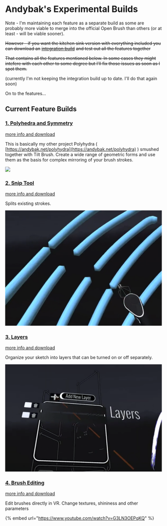 # Andybak's Experimental Builds

Note - I'm maintaining each feature as a separate build as some are probably more viable to merge into the official Open Brush than others (or at least - will be viable sooner).

~~However - if you want the kitchen sink version with everything included you can download an~~ [~~integration build~~](https://github.com/IxxyXR/open-brush/wiki/Downloads) ~~and test out all the features together~~

~~That contains all the features mentioned below. In some cases they might intefere with each other to some degree but I'll fix those issues as soon as I spot them.~~

(currently I'm not keeping the integration build up to date. I'll do that again soon)

On to the features...

## Current Feature Builds

### [1. Polyhedra and Symmetry](polyhedra-and-symmetry.md)

[more info and download](polyhedra-and-symmetry.md)

This is basically my other project Polyhydra ( [https://andybak.net/polyhydra](https://andybak.net/polyhydra) ) smushed together with Tilt Brush. Create a wide range of geometric forms and use them as the basis for complex mirroring of your brush strokes.

![](../../.gitbook/assets/polyhedra\_tool.png)

### [2. Snip Tool](snip-tool.md)

[more info and download](snip-tool.md)

Splits existing strokes.

![](<../../.gitbook/assets/image (13).png>)

### [3. Layers](layers.md)

[more info and download](layers.md)

Organize your sketch into layers that can be turned on or off separately.

![](<../../.gitbook/assets/image (11).png>)

### [4. Brush Editing](brush-editing.md)

[more info and download](brush-editing.md)

Edit brushes directly in VR. Change textures, shininess and other parameters

{% embed url="https://www.youtube.com/watch?v=G3LN3OEPqKQ" %}
